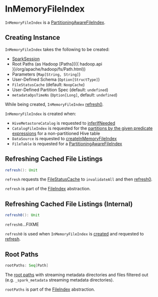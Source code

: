 # InMemoryFileIndex

`InMemoryFileIndex` is a [PartitioningAwareFileIndex](PartitioningAwareFileIndex.md).

## Creating Instance

`InMemoryFileIndex` takes the following to be created:

* <span id="sparkSession"> [SparkSession](SparkSession.md)
* <span id="rootPathsSpecified"> Root Paths (as Hadoop [Paths]({{ hadoop.api }}/org/apache/hadoop/fs/Path.html))
* <span id="parameters"> Parameters (`Map[String, String]`)
* <span id="userSpecifiedSchema"> User-Defined Schema (`Option[StructType]`)
* <span id="fileStatusCache"> `FileStatusCache` (default: `NoopCache`)
* <span id="userSpecifiedPartitionSpec"> User-Defined Partition Spec (default: `undefined`)
* <span id="metadataOpsTimeNs"> `metadataOpsTimeNs` (`Option[Long]`, default: `undefined`)

While being created, `InMemoryFileIndex` [refresh0](#refresh0).

`InMemoryFileIndex` is created when:

* `HiveMetastoreCatalog` is requested to [inferIfNeeded](hive/HiveMetastoreCatalog.md#inferIfNeeded)
* `CatalogFileIndex` is requested for the [partitions by the given predicate expressions](CatalogFileIndex.md#filterPartitions) for a non-partitioned Hive table
* `DataSource` is requested to [createInMemoryFileIndex](DataSource.md#createInMemoryFileIndex)
* `FileTable` is requested for a [PartitioningAwareFileIndex](connector/catalog/FileTable.md#fileIndex)

## <span id="refresh"> Refreshing Cached File Listings

```scala
refresh(): Unit
```

`refresh` requests the [FileStatusCache](#fileStatusCache) to `invalidateAll` and then [refresh0](#refresh0).

`refresh` is part of the [FileIndex](FileIndex.md#refresh) abstraction.

## <span id="refresh0"> Refreshing Cached File Listings (Internal)

```scala
refresh0(): Unit
```

`refresh0`...FIXME

`refresh0` is used when `InMemoryFileIndex` is [created](#creating-instance) and requested to [refresh](#refresh).

## <span id="rootPaths"> Root Paths

```scala
rootPaths: Seq[Path]
```

The [root paths](#rootPathsSpecified) with streaming metadata directories and files filtered out (e.g. `_spark_metadata` streaming metadata directories).

`rootPaths` is part of the [FileIndex](FileIndex.md#rootPaths) abstraction.

